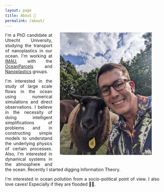```yaml
---
layout: page
title: About 🐑
permalink: /about/
---
```


<img src="/assets/sheep.jpg" width="300" style="float: right; margin-left: 25px; margin-right: 25px; margin-bottom: 25px;"/>

<p align="justify"> I'm a PhD candidate at Utrecht University, studying the transport of nanoplastics in our ocean. I'm working at <a href="https://www.uu.nl/onderzoek/imau">IMAU</a>, with the
<a href="https://oceanparcels.org/utrechtteam">OceanParcels</a> and <a href="http://nanoplastics.org/">Nanoplastics</a> groups. </p>

<!--<p align="justify"> During my career, I have worked on research projects related to Atmospheric Physics and Physical Oceanography that involved numerical simulations, data processing and observational fieldwork.</p>  />-->

<p align="justify"> I'm interested in the study of large scale flows in the ocean using numerical simulations and direct observations. I believe in the necessity of doing intelligent simplifications of problems and in constructing simple models to understand the underlying physics of certain processes. Also, I'm interested in dynamical systems in the atmosphere and the ocean. Recently I started digging Information Theory.</p>

<p align="justify"> I'm interested in ocean pollution from a socio-political point of view. I also love caves! Especially if they are flooded 🦐🔦.</p>
